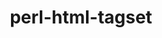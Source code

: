 ---
title: "perl-html-tagset"
layout: cache
categories: [package, develop]
meta: {"versions": ["3.24"], "compilers": ["oneapi@=2024.2.0"], "oss": ["ubuntu22.04"], "platforms": ["linux"], "targets": ["x86_64_v3"], "stacks": ["e4s-oneapi", "root"], "num_specs": 2, "num_specs_by_stack": {"root": 2, "e4s-oneapi": 2}}
spec_details: [{"hash": "672dhva5dojz3sn5ic7lw2erj2f7t4e4", "compiler": "oneapi@=2024.2.0", "versions": ["3.24"], "os": "ubuntu22.04", "platform": "linux", "target": "x86_64_v3", "variants": ["build_system=perl"], "stacks": ["root", "e4s-oneapi"], "size": "-", "tarball": "https://binaries.spack.io/develop/build_cache/linux-ubuntu22.04-x86_64_v3/oneapi-2024.2.0/perl-html-tagset-3.24/linux-ubuntu22.04-x86_64_v3-oneapi-2024.2.0-perl-html-tagset-3.24-672dhva5dojz3sn5ic7lw2erj2f7t4e4.spack"}, {"hash": "cno3vmtpqbxmvvic6c2jeqjruxnksz4p", "compiler": "oneapi@=2024.2.0", "versions": ["3.24"], "os": "ubuntu22.04", "platform": "linux", "target": "x86_64_v3", "variants": ["build_system=perl"], "stacks": ["root", "e4s-oneapi"], "size": "-", "tarball": "https://binaries.spack.io/develop/build_cache/linux-ubuntu22.04-x86_64_v3/oneapi-2024.2.0/perl-html-tagset-3.24/linux-ubuntu22.04-x86_64_v3-oneapi-2024.2.0-perl-html-tagset-3.24-cno3vmtpqbxmvvic6c2jeqjruxnksz4p.spack"}]
---